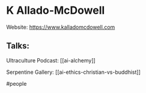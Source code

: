 # K Allado-McDowell

Website:
https://www.kalladomcdowell.com

## Talks:

Ultraculture Podcast:
[[ai-alchemy]]

Serpentine Gallery:
[[ai-ethics-christian-vs-buddhist]]

#people